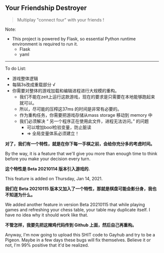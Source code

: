 ## Your Friendship Destroyer

> Multiplay "connect four" with your friends !

Note:

+ This project is powered by Flask, so essential Python runtime environment is required to run it.
  + Flask
  + yaml

---

To do List:

+ 游戏整体逻辑
+ 每隔3s改成重载部分 √
+ 你需要对整体的游戏加载和编辑进程进行大规模的重构。
  + 我们不能在zeit上运行这款游戏，现在的要求是只需要在本地能够跑起来就可以。
  + 所以，尽可能的压榨这37ms 的时间是非常有必要的。
  + 作为重构任务，你需要把游戏存储从mass storage 移动到 memory 中
  + 我们必须解决 “ 另一个程序正在使用此文件，进程无法访问。” 的问题
    + 可以增加bool检验变量，防止脏读
    + => 全局变量体系必须建立！



**对了，我们有一个特性，就是在你下每一手棋之前，会给你充分多的考虑时间。**

By the way, it is a feature that we'll give you more than enough time to think before you make your decision every turn.

**这个特性是 Beta 20210114 版本引入游戏的.**

This feature is added on Thursday, Jan 14, 2021.

**我们在 Beta 20210115 版本又加入了一个特性，那就是棋盘可能会影分身，我也不知道为什么。**

We added another feature in version Beta 20210115 that while playing games and refreshing your chess table, your table may duplicate itself. I have no idea why it should work like that.

**不管怎样，我要先把这辣鸡代码传到 Github 上面，然后自己再重构。**

Anyway, I'm now going to upload this SHIT code to Gayhub and try to be a Pigeon.
Maybe in a few days these bugs will fix themselves.
Believe it or not, I'm 99% positive that it'd be realized.